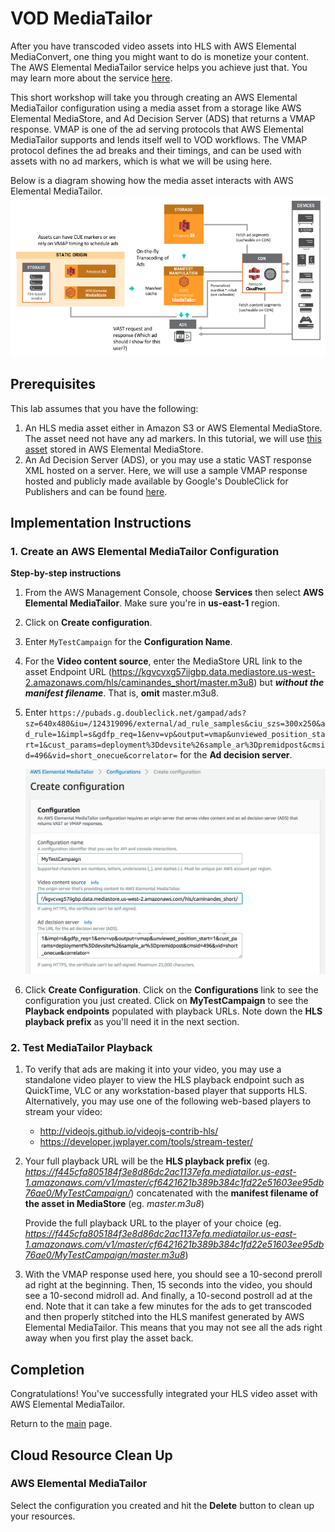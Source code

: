 # VOD MediaTailor

After you have transcoded video assets into HLS with AWS Elemental MediaConvert, one thing you might want to do is monetize your content. The AWS Elemental MediaTailor service helps you achieve just that. You may learn more about the service [here](https://aws.amazon.com/mediatailor/).

This short workshop will take you through creating an AWS Elemental MediaTailor configuration using a media asset from a storage like AWS Elemental MediaStore, and Ad Decision Server (ADS) that returns a VMAP response. VMAP is one of the ad serving protocols that AWS Elemental MediaTailor supports and lends itself well to VOD workflows. The VMAP protocol defines the ad breaks and their timings, and can be used with assets with no ad markers, which is what we will be using here.

Below is a diagram showing how the media asset interacts with AWS Elemental MediaTailor.
	![alt](emt-vod-workflow.png)

## Prerequisites
This lab assumes that you have the following:
1. An HLS media asset either in Amazon S3 or AWS Elemental MediaStore. The asset need not have any ad markers. In this tutorial, we will use [this asset](https://kgvcvxg57iigbp.data.mediastore.us-west-2.amazonaws.com/hls/caminandes_short/master.m3u8) stored in AWS Elemental MediaStore.
1. An Ad Decision Server (ADS), or you may use a static VAST response XML hosted on a server. Here, we will use a sample VMAP response hosted and publicly made available by Google's DoubleClick for Publishers and can be found [here](https://pubads.g.doubleclick.net/gampad/ads?sz=640x480&iu=/124319096/external/ad_rule_samples&ciu_szs=300x250&ad_rule=1&impl=s&gdfp_req=1&env=vp&output=vmap&unviewed_position_start=1&cust_params=deployment%3Ddevsite%26sample_ar%3Dpremidpost&cmsid=496&vid=short_onecue&correlator=).


## Implementation Instructions

### 1. Create an AWS Elemental MediaTailor Configuration 

**Step-by-step instructions**

1. From the AWS Management Console, choose **Services** then select **AWS Elemental MediaTailor**. Make sure you're in **us-east-1** region.

1. Click on **Create configuration**.

1. Enter `MyTestCampaign` for the **Configuration  Name**.

1. For the **Video content source**, enter the MediaStore URL link to the asset Endpoint URL (https://kgvcvxg57iigbp.data.mediastore.us-west-2.amazonaws.com/hls/caminandes_short/master.m3u8) but  **_without the manifest filename_**. That is, **omit** master.m3u8.

1. Enter `https://pubads.g.doubleclick.net/gampad/ads?sz=640x480&iu=/124319096/external/ad_rule_samples&ciu_szs=300x250&ad_rule=1&impl=s&gdfp_req=1&env=vp&output=vmap&unviewed_position_start=1&cust_params=deployment%3Ddevsite%26sample_ar%3Dpremidpost&cmsid=496&vid=short_onecue&correlator=` for the **Ad decision server**. 

	![alt](emt_config.png)

1. Click **Create Configuration**. Click on the **Configurations** link to see the configuration you just created. Click on **MyTestCampaign** to see the **Playback endpoints** populated with playback URLs. Note down the **HLS playback prefix** as you'll need it in the next section.


### 2. Test MediaTailor Playback 

1. To verify that ads are making it into your video, you may use a standalone video player to view the HLS playback endpoint such as QuickTime, VLC or any workstation-based player that supports HLS. Alternatively, you may use one of the following web-based players to stream your video: 

	* http://videojs.github.io/videojs-contrib-hls/
	* https://developer.jwplayer.com/tools/stream-tester/

1. Your full playback URL will be the **HLS playback prefix** (eg. _https://f445cfa805184f3e8d86dc2ac1137efa.mediatailor.us-east-1.amazonaws.com/v1/master/cf6421621b389b384c1fd22e51603ee95db76ae0/MyTestCampaign/_)
concatenated with the **manifest filename of the asset in MediaStore** (eg. _master.m3u8_) 

	Provide the full playback URL to the player of your choice (eg.   _https://f445cfa805184f3e8d86dc2ac1137efa.mediatailor.us-east-1.amazonaws.com/v1/master/cf6421621b389b384c1fd22e51603ee95db76ae0/MyTestCampaign/master.m3u8_)

1. With the VMAP response used here, you should see a 10-second preroll ad right at the beginning. Then, 15 seconds into the video, you should see a 10-second midroll ad. And finally, a 10-second postroll ad at the end. Note that it can take a few minutes for the ads to get transcoded and then properly stitched into the HLS manifest generated by AWS Elemental MediaTailor. This means that you may not see all the ads right away when you first play the asset back.

## Completion
Congratulations! You've successfully integrated your HLS video asset with AWS Elemental MediaTailor.

Return to the [main](../README.md) page.

## Cloud Resource Clean Up

### AWS Elemental MediaTailor
Select the configuration you created and hit the **Delete** button to clean up your resources.
